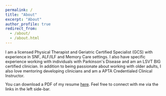 ```yaml
---
permalink: /
title: "About"
excerpt: "About"
author_profile: true
redirect_from: 
  - /about/
  - /about.html
---
```


<p style="font-size:0.9em">I am a licensed Physical Therapist and Geriatric Certified Specialist (GCS) with experience in SNF, ALF/ILF and Memory Care settings. I also have specific experience working with individuals with Parkinson's Disease and am an LSVT BIG certified clinician. In addition to being passionate about working with older adults, I also love mentoring developing clinicians and am a APTA Credentialed Clinical Instructor.</p>

<p style="font-size:0.9em">You can download a PDF of my resume <a href="https://github.com/kc-george/Resume/releases/latest/download/main.pdf" target="_blank">here</a>. Feel free to connect with me via the links in the left side-bar.</p>
